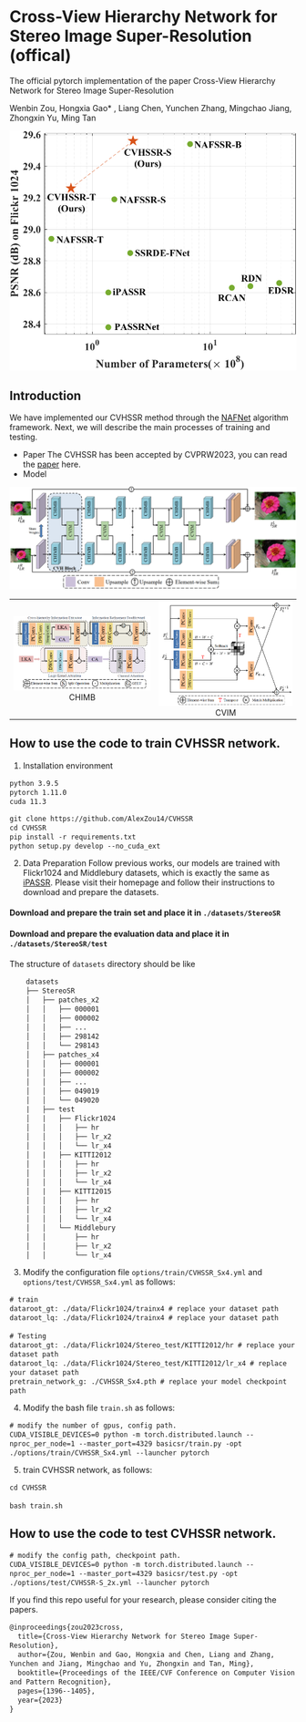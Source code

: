 # Cross-View Hierarchy Network for Stereo Image Super-Resolution (offical)
The official pytorch implementation of the paper Cross-View Hierarchy Network for Stereo Image Super-Resolution

Wenbin Zou, Hongxia Gao* , Liang Chen, Yunchen Zhang, Mingchao Jiang, Zhongxin Yu, Ming Tan

![Param](./figures/CPParamVSPSNR.png)

## Introduction

We have implemented our CVHSSR method through the [NAFNet](https://github.com/megvii-research/NAFNet) algorithm framework. Next, we will describe the main processes of training and testing.

- Paper The CVHSSR has been accepted by CVPRW2023, you can read the [paper](http://arxiv.org/abs/2304.06236) here.
- Model

![Network](./figures/network1.png)

<table>
    <tr>
        <td ><center><img src="./figures/network2.png" > CHIMB </center></td>
        <td ><center><img src="./figures/network3.png" > CVIM</center></td>
    </tr>
</table>

## How to use the code to train CVHSSR network.
1. Installation environment
```
python 3.9.5
pytorch 1.11.0
cuda 11.3
```

```
git clone https://github.com/AlexZou14/CVHSSR
cd CVHSSR
pip install -r requirements.txt
python setup.py develop --no_cuda_ext
```
2. Data Preparation
Follow previous works, our models are trained with Flickr1024 and Middlebury datasets, which is exactly the same as <a href="https://github.com/YingqianWang/iPASSR">iPASSR</a>. Please visit their homepage and follow their instructions to download and prepare the datasets.

#### Download and prepare the train set and place it in ```./datasets/StereoSR```

#### Download and prepare the evaluation data and place it in ```./datasets/StereoSR/test```

The structure of `datasets` directory should be like
```
    datasets
    ├── StereoSR
    │   ├── patches_x2
    │   │   ├── 000001
    │   │   ├── 000002
    │   │   ├── ...
    │   │   ├── 298142
    │   │   └── 298143
    │   ├── patches_x4
    │   │   ├── 000001
    │   │   ├── 000002
    │   │   ├── ...
    │   │   ├── 049019
    │   │   └── 049020
    |   ├── test
    │   |   ├── Flickr1024
    │   │   │   ├── hr
    │   │   │   ├── lr_x2
    │   │   │   └── lr_x4
    │   |   ├── KITTI2012
    │   │   │   ├── hr
    │   │   │   ├── lr_x2
    │   │   │   └── lr_x4
    │   |   ├── KITTI2015
    │   │   │   ├── hr
    │   │   │   ├── lr_x2
    │   │   │   └── lr_x4
    │   │   └── Middlebury
    │   │       ├── hr
    │   │       ├── lr_x2
    │   │       └── lr_x4
```

3. Modify the configuration file `options/train/CVHSSR_Sx4.yml` and `options/test/CVHSSR_Sx4.yml` as follows:
```
# train
dataroot_gt: ./data/Flickr1024/trainx4 # replace your dataset path
dataroot_lq: ./data/Flickr1024/trainx4 # replace your dataset path

# Testing
dataroot_gt: ./data/Flickr1024/Stereo_test/KITTI2012/hr # replace your dataset path
dataroot_lq: ./data/Flickr1024/Stereo_test/KITTI2012/lr_x4 # replace your dataset path
pretrain_network_g: ./CVHSSR_Sx4.pth # replace your model checkpoint path
```

4. Modify the bash file `train.sh` as follows:
```
# modify the number of gpus, config path.
CUDA_VISIBLE_DEVICES=0 python -m torch.distributed.launch --nproc_per_node=1 --master_port=4329 basicsr/train.py -opt ./options/train/CVHSSR_Sx4.yml --launcher pytorch
```

5. train CVHSSR network, as follows:
```
cd CVHSSR

bash train.sh
```
## How to use the code to test CVHSSR network.

```
# modify the config path, checkpoint path.
CUDA_VISIBLE_DEVICES=0 python -m torch.distributed.launch --nproc_per_node=1 --master_port=4329 basicsr/test.py -opt ./options/test/CVHSSR-S_2x.yml --launcher pytorch
```

If you find this repo useful for your research, please consider citing the papers.
```
@inproceedings{zou2023cross,
  title={Cross-View Hierarchy Network for Stereo Image Super-Resolution},
  author={Zou, Wenbin and Gao, Hongxia and Chen, Liang and Zhang, Yunchen and Jiang, Mingchao and Yu, Zhongxin and Tan, Ming},
  booktitle={Proceedings of the IEEE/CVF Conference on Computer Vision and Pattern Recognition},
  pages={1396--1405},
  year={2023}
}
```
